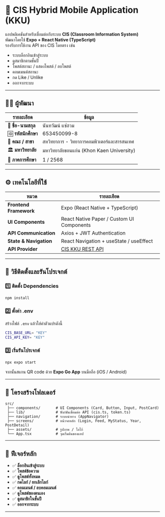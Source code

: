 # 📱 CIS Hybrid Mobile Application (KKU)

แอปพลิเคชันสำหรับเชื่อมต่อกับระบบ **CIS (Classroom Information System)**  
พัฒนาโดยใช้ **Expo + React Native (TypeScript)**  
รองรับการใช้งาน API ของ CIS โดยตรง เช่น  
- ระบบล็อกอินเข้าสู่ระบบ  
- ดูสมาชิกตามชั้นปี  
- โพสต์สถานะ / แสดงโพสต์ / ลบโพสต์  
- คอมเมนต์สถานะ  
- กด Like / Unlike  
- ออกจากระบบ  

---

## 🧑‍💻 ผู้พัฒนา

| รายละเอียด | ข้อมูล |
|-------------|---------|
| 👤 **ชื่อ-นามสกุล** | นันทวัฒน์ แซ่ฮวม |
| 🆔 **รหัสนักศึกษา** | 653450099-8 |
| 🏫 **คณะ / สาขา** | สหวิทยาการ - วิทยาการคอมพิวเตอร์และสารสนเทศ |
| 🏛️ **มหาวิทยาลัย** | มหาวิทยาลัยขอนแก่น (Khon Kaen University) |
| 📅 **ภาคการศึกษา** | 1 / 2568 |

---

## ⚙️ เทคโนโลยีที่ใช้

| หมวด | รายละเอียด |
|-------|-------------|
| **Frontend Framework** | Expo (React Native + TypeScript) |
| **UI Components** | React Native Paper / Custom UI Components |
| **API Communication** | Axios + JWT Authentication |
| **State & Navigation** | React Navigation + useState / useEffect |
| **API Provider** | [CIS KKU REST API](https://cis.kku.ac.th/api/classroom) |

---

## 🚀 วิธีติดตั้งและรันโปรเจกต์

### 1️⃣ ติดตั้ง Dependencies
```bash
npm install
```

### 2️⃣ ตั้งค่า .env
สร้างไฟล์ `.env` แล้วใส่ค่าตัวแปรดังนี้
```bash
CIS_BASE_URL= "KEY"
CIS_API_KEY= "KEY"
```

### 3️⃣ เริ่มรันโปรเจกต์
```bash
npx expo start
```

จากนั้นสแกน QR code ด้วย **Expo Go App** บนมือถือ (iOS / Android)

---

## 🧩 โครงสร้างโฟลเดอร์

```
src/
 ├── components/       # UI Components (Card, Button, Input, PostCard)
 ├── lib/              # ฟังก์ชันเชื่อมต่อ API (cis.ts, token.ts)
 ├── navigation/       # ระบบนำทาง (AppNavigator)
 ├── screens/          # หน้าจอหลัก (Login, Feed, MyStatus, Year, PostDetail)
 ├── assets/           # รูปภาพ / โลโก้
 └── App.tsx           # จุดเริ่มต้นของแอป
```

---

## 🧠 ฟีเจอร์หลัก

- ✅ **ล็อกอินเข้าสู่ระบบ**
- ✅ **โพสต์ข้อความ**
- ✅ **ดูโพสต์ทั้งหมด**
- ✅ **กดไลก์ / ยกเลิกไลก์**
- ✅ **คอมเมนต์ / ลบคอมเมนต์**
- ✅ **ดูโพสต์ของตนเอง**
- ✅ **ดูสมาชิกในชั้นปี**
- ✅ **ออกจากระบบ**

---
